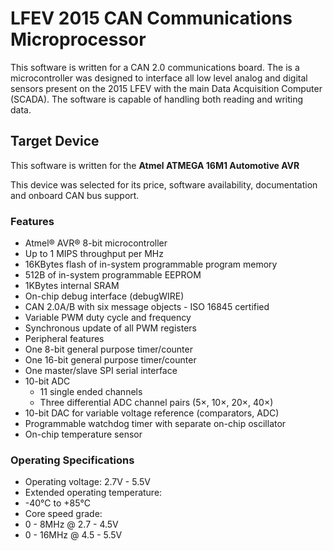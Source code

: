 # LFEV 2015 CAN Communications Microprocessor #
This software is written for a CAN 2.0 communications board. The is a microcontroller was designed to interface all low level analog and digital sensors present on the 2015 LFEV with the main Data Acquisition Computer (SCADA). The software is capable of handling both reading and writing data.  

## Target Device ##
This software is written for the **Atmel ATMEGA 16M1 Automotive AVR**  
  
This device was selected for its price, software availability, documentation and onboard CAN bus support.

### Features ###

* Atmel® AVR® 8-bit microcontroller
* Up to 1 MIPS throughput per MHz
* 16KBytes flash of in-system programmable program memory
* 512B of in-system programmable EEPROM
* 1KBytes internal SRAM
* On-chip debug interface (debugWIRE)
* CAN 2.0A/B with six message objects - ISO 16845 certified
* Variable PWM duty cycle and frequency
* Synchronous update of all PWM registers
* Peripheral features
* One 8-bit general purpose timer/counter
* One 16-bit general purpose timer/counter
* One master/slave SPI serial interface
* 10-bit ADC
	* 11 single ended channels
	* Three differential ADC channel pairs (5×, 10×, 20×, 40×)
* 10-bit DAC for variable voltage reference (comparators, ADC)
* Programmable watchdog timer with separate on-chip oscillator
* On-chip temperature sensor

### Operating Specifications ###
- Operating voltage: 2.7V - 5.5V
- Extended operating temperature:
- -40°C to +85°C
- Core speed grade:
- 0 - 8MHz @ 2.7 - 4.5V
- 0 - 16MHz @ 4.5 - 5.5V
